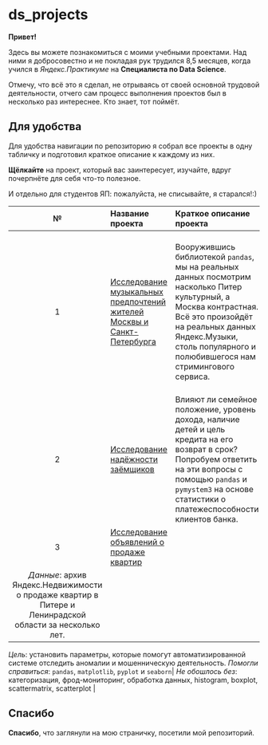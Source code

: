 # ds_projects

**Привет!** 

Здесь вы можете познакомиться с моими учебными проектами. Над ними я добросовестно и не покладая рук трудился 8,5 месяцев, когда учился в *Яндекс.Практикуме* на **Специалиста по Data Science**. 

Отмечу, что всё это я сделал, не отрываясь от своей основной трудовой деятельности, отчего сам процесс выполнения проектов был в несколько раз интереснее. Кто знает, тот поймёт.

## Для удобства 

Для удобства навигации по репозиторию я собрал все проекты в одну табличку и подготовил краткое описание к каждому из них. 

**Щёлкайте** на проект, который вас заинтересует, изучайте, вдруг почерпнёте для себя что-то полезное. 

И отдельно для студентов ЯП: пожалуйста, не списывайте, я старался!:)

|**№**| **Название проекта** | **Краткое описание проекта** | **Ключевые слова проекта**|
|:--------------------:| :-------------------- | :--------------------- |---------------------------:|
|1| [Исследование музыкальных предпочтений жителей Москвы и Санкт-Петербурга](https://github.com/AMarkeloff/ds_projects/tree/main/yandex_music)| Вооружившись библиотекой `pandas`, мы на реальных данных посмотрим насколько Питер культурный, а Москва контрастная. Всё это произойдёт на реальных данных Яндекс.Музыки, столь популярного и полюбившегося нам стримингового сервиса. | *Что используем, применяем и даже устраняем*: группировка, сортировка, дубликаты (явные и неявные), логическая индексация, пропуски (а куда же без них!), первые функции|
|2| [Исследование надёжности заёмщиков](https://github.com/AMarkeloff/ds_projects/tree/main/borrowers_reliability)| Влияют ли семейное положение, уровень дохода, наличие детей и цель кредита на его возврат в срок? Попробуем ответить на эти вопросы с помощью `pandas` и `pymystem3` на основе статистики о платежеспособности клиентов банка. | *Нам поможет*: группировка, категоризация, лемматизация, обработка данных, пропуски, дубликаты, декомпозиция|
|3| [Исследование объявлений о продаже квартир](https://github.com/AMarkeloff/ds_projects/tree/main/eda_appartment_sale_announcement)
| *Данные*: архив Яндекс.Недвижимости о продаже квартир в Питере и Ленинрадской области за несколько лет. 
*Цель*: установить параметры, которые помогут автоматизированной системе отследить аномалии и мошенническую деятельность. 
*Помогли справиться*: `pandas`, `matplotlib`, `pyplot` и `seaborn`| *Не обошлось без*: категоризация,  фрод-мониторинг, обработка данных, histogram, boxplot, scattermatrix, scatterplot |

## Спасибо

**Спасибо**, что заглянули на мою страничку, посетили мой репозиторий.

